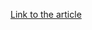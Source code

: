 [Link to the article](https://blogs.infoblox.com/cyber-threat-intelligence/prolific-puma-shadowy-link-shortening-service-enables-cybercrime/)
